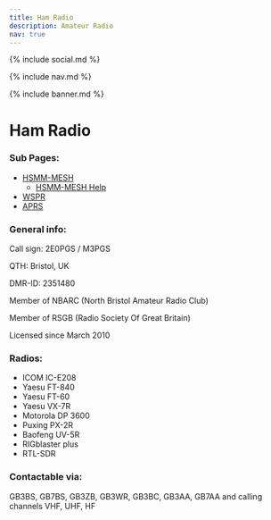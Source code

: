 ```yaml
---
title: Ham Radio
description: Amateur Radio
nav: true
---
```


{% include social.md %}

{% include nav.md %}

{% include banner.md %}

# Ham Radio

### Sub Pages:

* [HSMM-MESH](https://2e0pgs.github.io/hsmm_mesh.html)
	* [HSMM-MESH Help](https://2e0pgs.github.io/hsmm_mesh_help.html)
* [WSPR](https://2e0pgs.github.io/wspr.html)
* [APRS](https://2e0pgs.github.io/aprs.html)

### General info:

Call sign: 2E0PGS / M3PGS

QTH: Bristol, UK

DMR-ID: 2351480

Member of NBARC (North Bristol Amateur Radio Club)

Member of RSGB (Radio Society Of Great Britain)

Licensed since March 2010

### Radios:

* ICOM IC-E208
* Yaesu FT-840
* Yaesu FT-60
* Yaesu VX-7R
* ​Motorola DP 3600
* Puxing PX-2R
* Baofeng UV-5R
* RIGblaster plus
* RTL-SDR

### Contactable via:
GB3BS, ﻿GB7BS﻿, GB3ZB, GB3WR, GB3BC, GB3AA, GB7AA and calling channels VHF, UHF, HF
